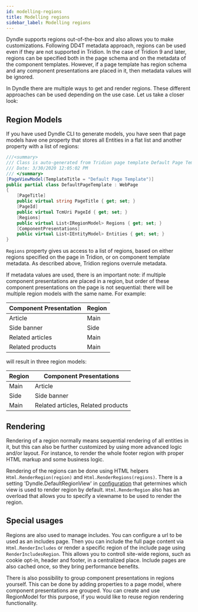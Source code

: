 ```yaml
---
id: modelling-regions
title: Modelling regions
sidebar_label: Modelling regions
---
```


Dyndle supports regions out-of-the-box and also allows you to make customizations. Following DD4T metadata approach, regions can be used even if they are not supported in Tridion. In the case of Tridion 9 and later, regions can be specified both in the page schema and on the metadata of the component templates. However, if a page template has region schema and any component presentations are placed in it, then metadata values will be ignored.

In Dyndle there are multiple ways to get and render regions. These different approaches can be used depending on the use case. Let us take a closer look:

## Region Models

If you have used Dyndle CLI to generate models, you have seen that page models have one property that stores all Entities in a flat list and another property with a list of regions:

```c#
///<summary>
/// Class is auto-generated from Tridion page template Default Page Template (tcm:5-154-128)
/// Date: 3/30/2020 12:05:02 PM
/// </summary>
[PageViewModel(TemplateTitle = "Default Page Template")]
public partial class DefaultPageTemplate : WebPage
{
    [PageTitle]
    public virtual string PageTitle { get; set; }
    [PageId]
    public virtual TcmUri PageId { get; set; }
    [Regions]
    public virtual List<IRegionModel> Regions { get; set; }
    [ComponentPresentations]
    public virtual List<IEntityModel> Entities { get; set; }
}
```

`Regions` property gives us access to a list of regions, based on either regions specified on the page in Tridion, or on component template metadata. As described above, Tridion regions overrule metadata.

If metadata values are used, there is an important note: if multiple component presentations are placed in a region, but order of these component presentations on the page is not sequential: there will be multiple region models with the same name. For example:

| Component Presentation | Region |
| ---------------------- | ------ |
| Article                | Main   |
| Side banner            | Side   |
| Related articles       | Main   |
| Related products       | Main   |

will result in three region models:

| Region | Component Presentations            |
| ------ | ---------------------------------- |
| Main   | Article                            |
| Side   | Side banner                        |
| Main   | Related articles, Related products |

## Rendering

Rendering of a region normally means sequential rendering of all entities in it, but this can also be further customized by using more advanced logic and/or layout. For instance, to render the whole footer region with proper HTML markup and some business logic.

Rendering of the regions can be done using HTML helpers `Html.RenderRegion(region)` and `Html.RenderRegions(regions)`.
There is a setting 'Dyndle.DefaultRegionView' in [configuration](configuration) that getermines which view is used to render region by default. `Html.RenderRegion` also has an overload that allows you to specify a viewname to be used to render the region.

## Special usages

Regions are also used to manage includes. You can configure a url to be used as an includes page. Then you can include the full page content via `Html.RenderIncludes` or render a specific region of the include page using `RenderIncludesRegion`. This allows you to controll site-wide regions, such as cookie opt-in, header and footer, in a centralized place. Include pages are also cached once, so they bring performance benefits.

There is also possibility to group component presentations in regions yourself. This can be done by adding properties to a page model, where component presentations are grouped. You can create and use RegionModel for this purpose, if you would like to reuse region rendering functionality.
